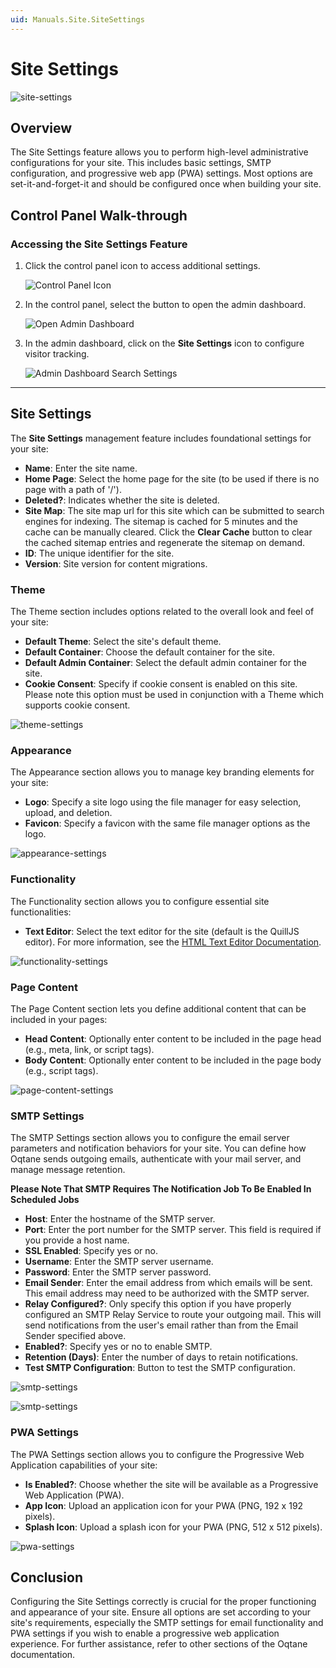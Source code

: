 ```yaml
---
uid: Manuals.Site.SiteSettings
---
```


# Site Settings

![site-settings](./assets/site-settings.png)


## Overview

The Site Settings feature allows you to perform high-level administrative configurations for your site. This includes basic settings, SMTP configuration, and progressive web app (PWA) settings. Most options are set-it-and-forget-it and should be configured once when building your site.

## Control Panel Walk-through

### Accessing the Site Settings Feature

1. Click the control panel icon to access additional settings.

   ![Control Panel Icon](assets/control-panel-button.png)

2. In the control panel, select the button to open the admin dashboard.

   ![Open Admin Dashboard](assets/control-panel-admin-dashboard-button.png)

3. In the admin dashboard, click on the **Site Settings** icon to configure visitor tracking.

   ![Admin Dashboard Search Settings](assets/admin-dashboard-site-settings.png)

---

## Site Settings

The **Site Settings** management feature includes foundational settings for your site:

- **Name**: Enter the site name.
- **Home Page**: Select the home page for the site (to be used if there is no page with a path of '/').
- **Deleted?**: Indicates whether the site is deleted.
- **Site Map**: The site map url for this site which can be submitted to search engines for indexing. The sitemap is cached for 5 minutes and the cache can be manually cleared. Click the **Clear Cache** button to clear the cached sitemap entries and regenerate the sitemap on demand.
- **ID**: The unique identifier for the site.
- **Version**: Site version for content migrations.

### Theme

The Theme section includes options related to the overall look and feel of your site:

- **Default Theme**: Select the site's default theme.
- **Default Container**: Choose the default container for the site.
- **Default Admin Container**: Select the default admin container for the site.
- **Cookie Consent**: Specify if cookie consent is enabled on this site. Please note this option must be used in conjunction with a Theme which supports cookie consent.

![theme-settings](./assets/site-settings-theme.png)

### Appearance

The Appearance section allows you to manage key branding elements for your site:

- **Logo**: Specify a site logo using the file manager for easy selection, upload, and deletion.
- **Favicon**: Specify a favicon with the same file manager options as the logo.

![appearance-settings](./assets/site-settings-appearance.png)

### Functionality

The Functionality section allows you to configure essential site functionalities:

- **Text Editor**: Select the text editor for the site (default is the QuillJS editor). For more information, see the [HTML Text Editor Documentation](../content/html-text-editor.md).

![functionality-settings](./assets/site-settings-functionality.png)

### Page Content

The Page Content section lets you define additional content that can be included in your pages:

- **Head Content**: Optionally enter content to be included in the page head (e.g., meta, link, or script tags).
- **Body Content**: Optionally enter content to be included in the page body (e.g., script tags).

![page-content-settings](./assets/site-settings-page-content.png)

### SMTP Settings

The SMTP Settings section allows you to configure the email server parameters and notification behaviors for your site. You can define how Oqtane sends outgoing emails, authenticate with your mail server, and manage message retention.

**Please Note That SMTP Requires The Notification Job To Be Enabled In Scheduled Jobs**

- **Host**: Enter the hostname of the SMTP server.
- **Port**: Enter the port number for the SMTP server. This field is required if you provide a host name.
- **SSL Enabled**: Specify yes or no.
- **Username**: Enter the SMTP server username.
- **Password**: Enter the SMTP server password.
- **Email Sender**: Enter the email address from which emails will be sent. This email address may need to be authorized with the SMTP server.
- **Relay Configured?**: Only specify this option if you have properly configured an SMTP Relay Service to route your outgoing mail. This will send notifications from the user's email rather than from the Email Sender specified above.
- **Enabled?**: Specify yes or no to enable SMTP.
- **Retention (Days)**: Enter the number of days to retain notifications.
- **Test SMTP Configuration**: Button to test the SMTP configuration.

![smtp-settings](./assets/site-settings-smtp-settings.png)

![smtp-settings](./assets/site-settings-smtp-settings-test-smtp-configuration-button.png)

### PWA Settings

The PWA Settings section allows you to configure the Progressive Web Application capabilities of your site:

- **Is Enabled?**: Choose whether the site will be available as a Progressive Web Application (PWA).
- **App Icon**: Upload an application icon for your PWA (PNG, 192 x 192 pixels).
- **Splash Icon**: Upload a splash icon for your PWA (PNG, 512 x 512 pixels).

![pwa-settings](./assets/site-settings-pwa-settings.png)

## Conclusion

Configuring the Site Settings correctly is crucial for the proper functioning and appearance of your site. Ensure all options are set according to your site's requirements, especially the SMTP settings for email functionality and PWA settings if you wish to enable a progressive web application experience. For further assistance, refer to other sections of the Oqtane documentation.
